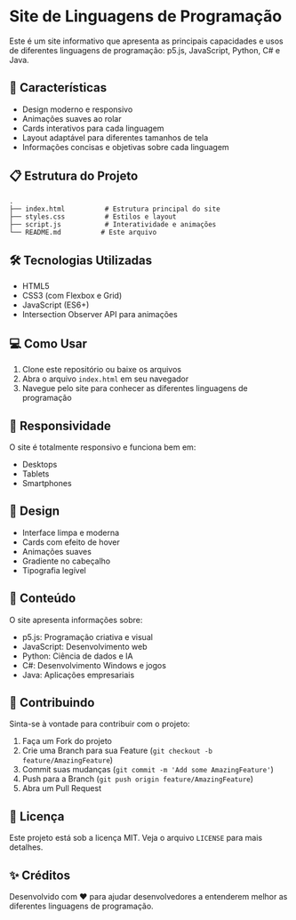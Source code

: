 # Site de Linguagens de Programação

Este é um site informativo que apresenta as principais capacidades e usos de diferentes linguagens de programação: p5.js, JavaScript, Python, C# e Java.

## 🚀 Características

- Design moderno e responsivo
- Animações suaves ao rolar
- Cards interativos para cada linguagem
- Layout adaptável para diferentes tamanhos de tela
- Informações concisas e objetivas sobre cada linguagem

## 📋 Estrutura do Projeto

```
.
├── index.html          # Estrutura principal do site
├── styles.css          # Estilos e layout
├── script.js           # Interatividade e animações
└── README.md          # Este arquivo
```

## 🛠️ Tecnologias Utilizadas

- HTML5
- CSS3 (com Flexbox e Grid)
- JavaScript (ES6+)
- Intersection Observer API para animações

## 💻 Como Usar

1. Clone este repositório ou baixe os arquivos
2. Abra o arquivo `index.html` em seu navegador
3. Navegue pelo site para conhecer as diferentes linguagens de programação

## 📱 Responsividade

O site é totalmente responsivo e funciona bem em:
- Desktops
- Tablets
- Smartphones

## 🎨 Design

- Interface limpa e moderna
- Cards com efeito de hover
- Animações suaves
- Gradiente no cabeçalho
- Tipografia legível

## 📝 Conteúdo

O site apresenta informações sobre:
- p5.js: Programação criativa e visual
- JavaScript: Desenvolvimento web
- Python: Ciência de dados e IA
- C#: Desenvolvimento Windows e jogos
- Java: Aplicações empresariais

## 🤝 Contribuindo

Sinta-se à vontade para contribuir com o projeto:
1. Faça um Fork do projeto
2. Crie uma Branch para sua Feature (`git checkout -b feature/AmazingFeature`)
3. Commit suas mudanças (`git commit -m 'Add some AmazingFeature'`)
4. Push para a Branch (`git push origin feature/AmazingFeature`)
5. Abra um Pull Request

## 📄 Licença

Este projeto está sob a licença MIT. Veja o arquivo `LICENSE` para mais detalhes.

## ✨ Créditos

Desenvolvido com ❤️ para ajudar desenvolvedores a entenderem melhor as diferentes linguagens de programação. 